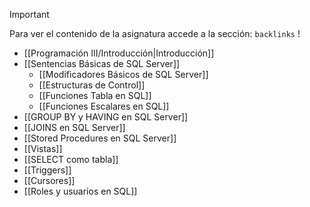 >[!important] 
>Para ver el contenido de la asignatura accede a la sección: `backlinks` !

- [[Programación III/Introducción|Introducción]]
- [[Sentencias Básicas de SQL Server]]
	- [[Modificadores Básicos de SQL Server]]
	- [[Estructuras de Control]]
	- [[Funciones Tabla en SQL]]
	- [[Funciones Escalares en SQL]]
- [[GROUP BY y HAVING en SQL Server]]
- [[JOINS en SQL Server]]
- [[Stored Procedures en SQL Server]]
- [[Vistas]]
- [[SELECT como tabla]]
- [[Triggers]]
- [[Cursores]]
- [[Roles y usuarios en SQL]]